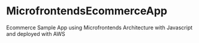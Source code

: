 # MicrofrontendsEcommerceApp
Ecommerce Sample App using Microfrontends Architecture with Javascript and deployed with AWS
